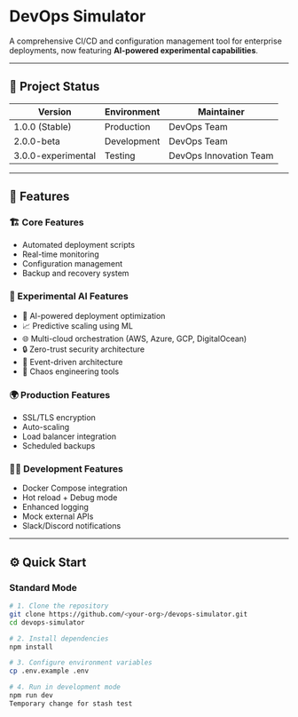 # DevOps Simulator

A comprehensive CI/CD and configuration management tool for enterprise deployments, now featuring **AI-powered experimental capabilities**.

---

## 🧩 Project Status

| Version | Environment | Maintainer |
|----------|--------------|-------------|
| 1.0.0 (Stable) | Production | DevOps Team |
| 2.0.0-beta | Development | DevOps Team |
| 3.0.0-experimental | Testing | DevOps Innovation Team |

---

## 🚀 Features

### 🏗️ Core Features
- Automated deployment scripts  
- Real-time monitoring  
- Configuration management  
- Backup and recovery system  

### 🧠 Experimental AI Features
- 🤖 AI-powered deployment optimization  
- 📈 Predictive scaling using ML  
- 🌐 Multi-cloud orchestration (AWS, Azure, GCP, DigitalOcean)  
- 🔒 Zero-trust security architecture  
- 🌊 Event-driven architecture  
- 🎯 Chaos engineering tools  

### 🌍 Production Features
- SSL/TLS encryption  
- Auto-scaling  
- Load balancer integration  
- Scheduled backups  

### 🧑‍💻 Development Features
- Docker Compose integration  
- Hot reload + Debug mode  
- Enhanced logging  
- Mock external APIs  
- Slack/Discord notifications  

---

## ⚙️ Quick Start

### Standard Mode
```bash
# 1. Clone the repository
git clone https://github.com/<your-org>/devops-simulator.git
cd devops-simulator

# 2. Install dependencies
npm install

# 3. Configure environment variables
cp .env.example .env

# 4. Run in development mode
npm run dev
Temporary change for stash test
